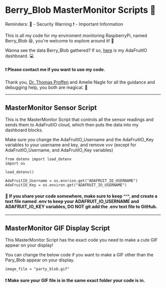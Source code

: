 <h1>Berry_Blob MasterMonitor Scripts &#128013;</h1>

<p>Reminders: &#128272; - Security Warning   &#10071; - Important Information</p>

<p>This is all my code for my enviroment monitoring RaspberryPi, named Berry_Blob &#128518;, you're welcome to explore around it! &#128270;</p>

<p>Wanna see the data Berry_Blob gathered? If so, <a href="https://io.adafruit.com/Thuviksa/dashboards/weather-monitor">here</a> is my AdaFruitIO dashboard. &#128187;</p>

<h4>&#10071; Please contact me if you want to use my code.</h4>

<p>Thank you, <a href="https://github.com/tproffen">Dr. Thomas Proffen</a> and Amelie Nagle for all the guidance and debugging help, you both are magical. &#129412;</p>

<hr>



<h2>MasterMonitor Sensor Script</h2>

<p>This is the MasterMonitor Script that controls all the sensor readings and sends them to AdaFruitIO cloud, which then puts the data into my dashboard blocks.</p>

<p>Make sure you change the AdaFruitIO_Username and the AdaFruitIO_Key variables to your username and key, and remove vvv (except for AdaFruitIO_Username, and AdaFruitIO_Key variables)</p>

    from dotenv import load_dotenv
    import os
    
    load_dotenv()
    
    AdaFruitIO_Username = os.envrion.get("ADAFRUIT_IO_USERNAME")
    AdaFruitIO_Key = os.environ.get("ADAFRUIT_IO_USERNAME")

<h4>&#128272; If you share your code somewhere, make sure to keep ^^^, and create a text file named .env to keep your ADAFRUIT_IO_USERNAME and ADAFRUIT_IO_KEY variables, DO NOT git add the .env text file to GitHub.</h4>

<hr>



<h2>MasterMonitor GIF Display Script</h2>

<p>This MasterMonitor Script has the exact code you need to make a cute GIF appear on your display!</p>

<p>You can change the below code if you want to make a GIF other than the Pary_Blob appear on your display.</p>

    image_file = "party_blob.gif"

<h4>&#10071; Make sure your GIF file is in the same exact folder your code is in.</h4>